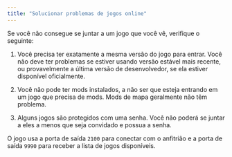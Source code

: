 ```yaml
---
title: "Solucionar problemas de jogos online"
---
```


Se você não consegue se juntar a um jogo que você vê, verifique o seguinte:

1. Você precisa ter exatamente a mesma versão do jogo para entrar. Você não deve ter problemas se estiver usando versão estável mais recente, ou provavelmente a última versão de desenvolvedor, se ela estiver disponível oficialmente.

2. Você não pode ter mods instalados, a não ser que esteja entrando em um jogo que precisa de mods. Mods de mapa geralmente não têm problema.

3. Alguns jogos são protegidos com uma senha. Você não poderá se juntar a eles a menos que seja convidado e possua a senha.

O jogo usa a porta de saída `2100` para conectar com o anfitrião e a porta de saída `9990` para receber a lista de jogos disponíveis.
